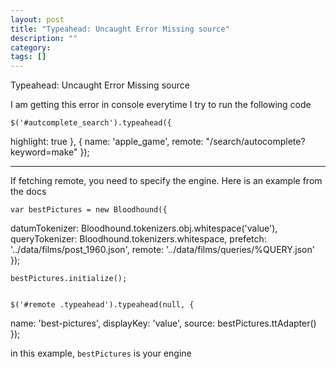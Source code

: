 ```yaml
---
layout: post
title: "Typeahead: Uncaught Error Missing source"
description: ""
category:
tags: []
---
```


Typeahead: Uncaught Error Missing source


I am getting this error in console everytime I try to run the following code

    $('#autcomplete_search').typeahead({
highlight: true
    },
    {
name: 'apple_game',
remote: "/search/autocomplete?keyword=make"
    });


--------------------------------------- 
If fetching remote, you need to specify the engine. Here is an example from the docs

    var bestPictures = new Bloodhound({
datumTokenizer: Bloodhound.tokenizers.obj.whitespace('value'),
queryTokenizer: Bloodhound.tokenizers.whitespace,
prefetch: '../data/films/post_1960.json',
remote: '../data/films/queries/%QUERY.json'
    });
    
    
    bestPictures.initialize();
    
    
    $('#remote .typeahead').typeahead(null, {
name: 'best-pictures',
displayKey: 'value',
source: bestPictures.ttAdapter()
    });

in this example, `bestPictures` is your engine


